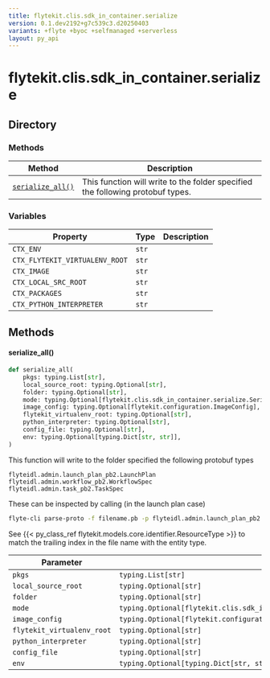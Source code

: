 ```yaml
---
title: flytekit.clis.sdk_in_container.serialize
version: 0.1.dev2192+g7c539c3.d20250403
variants: +flyte +byoc +selfmanaged +serverless
layout: py_api
---
```


# flytekit.clis.sdk_in_container.serialize

## Directory

### Methods

| Method | Description |
|-|-|
| [`serialize_all()`](#serialize_all) | This function will write to the folder specified the following protobuf types. |


### Variables

| Property | Type | Description |
|-|-|-|
| `CTX_ENV` | `str` |  |
| `CTX_FLYTEKIT_VIRTUALENV_ROOT` | `str` |  |
| `CTX_IMAGE` | `str` |  |
| `CTX_LOCAL_SRC_ROOT` | `str` |  |
| `CTX_PACKAGES` | `str` |  |
| `CTX_PYTHON_INTERPRETER` | `str` |  |

## Methods

#### serialize_all()

```python
def serialize_all(
    pkgs: typing.List[str],
    local_source_root: typing.Optional[str],
    folder: typing.Optional[str],
    mode: typing.Optional[flytekit.clis.sdk_in_container.serialize.SerializationMode],
    image_config: typing.Optional[flytekit.configuration.ImageConfig],
    flytekit_virtualenv_root: typing.Optional[str],
    python_interpreter: typing.Optional[str],
    config_file: typing.Optional[str],
    env: typing.Optional[typing.Dict[str, str]],
)
```
This function will write to the folder specified the following protobuf types
```
flyteidl.admin.launch_plan_pb2.LaunchPlan
flyteidl.admin.workflow_pb2.WorkflowSpec
flyteidl.admin.task_pb2.TaskSpec
```

These can be inspected by calling (in the launch plan case)
```bash
flyte-cli parse-proto -f filename.pb -p flyteidl.admin.launch_plan_pb2.LaunchPlan
```

See {{< py_class_ref flytekit.models.core.identifier.ResourceType >}}   to match the trailing index in the file name with the
entity type.


| Parameter | Type |
|-|-|
| `pkgs` | `typing.List[str]` |
| `local_source_root` | `typing.Optional[str]` |
| `folder` | `typing.Optional[str]` |
| `mode` | `typing.Optional[flytekit.clis.sdk_in_container.serialize.SerializationMode]` |
| `image_config` | `typing.Optional[flytekit.configuration.ImageConfig]` |
| `flytekit_virtualenv_root` | `typing.Optional[str]` |
| `python_interpreter` | `typing.Optional[str]` |
| `config_file` | `typing.Optional[str]` |
| `env` | `typing.Optional[typing.Dict[str, str]]` |

